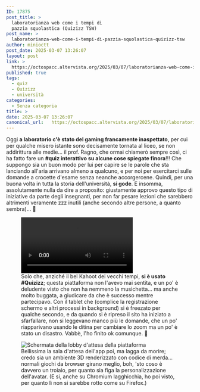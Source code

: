 ```yaml
---
ID: 17875
post_title: >
  laboratorianza web come i tempi di
  pazzia squolastica (Quizizz TSW)
post_name: >
  laboratorianza-web-come-i-tempi-di-pazzia-squolastica-quizizz-tsw
author: minioctt
post_date: 2025-03-07 13:26:07
layout: post
link: >
  https://octospacc.altervista.org/2025/03/07/laboratorianza-web-come-i-tempi-di-pazzia-squolastica-quizizz-tsw/
published: true
tags:
  - quiz
  - Quizizz
  - università
categories:
  - Senza categoria
title: >
date: 2025-03-07 13:26:07
canonical_url:   https://octospacc.altervista.org/2025/03/07/laboratorianza-web-come-i-tempi-di-pazzia-squolastica-quizizz-tsw/
---
```

<!-- wp:paragraph -->
<p>Oggi <strong>a laboratorio c'è stato del gaming francamente inaspettato</strong>, per cui per qualche misero istante sono decisamente tornata al liceo, se non addirittura alle medie... il prof. Ragno, che ormai chiamerò sempre così, ci ha fatto fare un <strong>#quiz interattivo su alcune cose spiegate finora</strong>!!! Che suppongo sia un buon modo per lui per capire se le parole che sta lanciando all'aria arrivano almeno a qualcuno, e per noi per esercitarci sulle domande a crocette d'esame senza neanche accorgercene. Quindi, per una buona volta in tutta la storia dell'università, <strong>si gode</strong>. E insomma, assolutamente nulla da dire a proposito: giustamente approvo questo tipo di iniziative da parte degli insegnanti, per non far pesare lezioni che sarebbero altrimenti veramente zzz inutili (anche secondo altre persone, a quanto sembra)... 🤯</p>
<!-- /wp:paragraph -->

<!-- wp:paragraph -->
<p></p>
<!-- /wp:paragraph -->

<!-- wp:video {"id":17873} -->
<figure class="wp-block-video"><video controls src="{{site.cdnurl}}/assets/uploads/2025/03/VID_20250307_130358.mp4"></video><figcaption class="wp-element-caption">Solo che, anziché il bel Kahoot dei vecchi tempi, <strong>si è usato #Quizizz</strong>; questa piattaforma non l'avevo mai sentita, e un po' è deludente visto che non ha nemmeno la musichetta... ma anche molto buggata, a giudicare da che è successo mentre partecipavo. Con il tablet che (complice la registrazione schermo e altri processi in background) si è freezato per qualche secondo, e da quando si è ripreso il sito ha iniziato a sfarfallare, non si leggevano manco più le domande, che un po' riapparivano usando le ditina per cambiare lo zoom ma un po' è stato un disastro. Vabbè, l'ho finito ok comunque. 🥰</figcaption></figure>
<!-- /wp:video -->

<!-- wp:paragraph -->
<p></p>
<!-- /wp:paragraph -->

<!-- wp:image {"id":17874,"sizeSlug":"large","linkDestination":"none"} -->
<figure class="wp-block-image size-large"><img src="{{site.cdnurl}}/assets/uploads/2025/03/screenshot_20250307_122818_firefox-beta2820127008687180217-960x576.jpg" alt="Schermata della lobby d'attesa della piattaforma" class="wp-image-17874"/><figcaption class="wp-element-caption">Bellissima la sala d'attesa dell'app poi, ma lagga da morire; credo sia un ambiente 3D renderizzato con codice di merda... normali giochi da browser girano meglio, boh, 'sto coso è davvero un troiaio, per quanto sia figa la personalizzazione dell'avatar. (E si, anche su Chromium lagghicchia, ho poi visto, per quanto lì non si sarebbe rotto come su Firefox.)</figcaption></figure>
<!-- /wp:image -->
